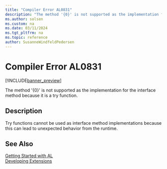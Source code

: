 ```yaml
---
title: "Compiler Error AL0831"
description: "The method '{0}' is not supported as the implementation for the interface method because it is a try function."
ms.author: solsen
ms.custom: na
ms.date: 03/11/2024
ms.tgt_pltfrm: na
ms.topic: reference
author: SusanneWindfeldPedersen
---
```

[//]: # (START>DO_NOT_EDIT)
[//]: # (IMPORTANT:Do not edit any of the content between here and the END>DO_NOT_EDIT.)
[//]: # (Any modifications should be made in the .xml files in the ModernDev repo.)
# Compiler Error AL0831

[!INCLUDE[banner_preview](../includes/banner_preview.md)]

The method '{0}' is not supported as the implementation for the interface method because it is a try function.


## Description
Try functions cannot be used as interface method implementations because this can lead to unexpected behavior from the runtime.  

[//]: # (IMPORTANT: END>DO_NOT_EDIT)
## See Also  
[Getting Started with AL](../devenv-get-started.md)  
[Developing Extensions](../devenv-dev-overview.md)  